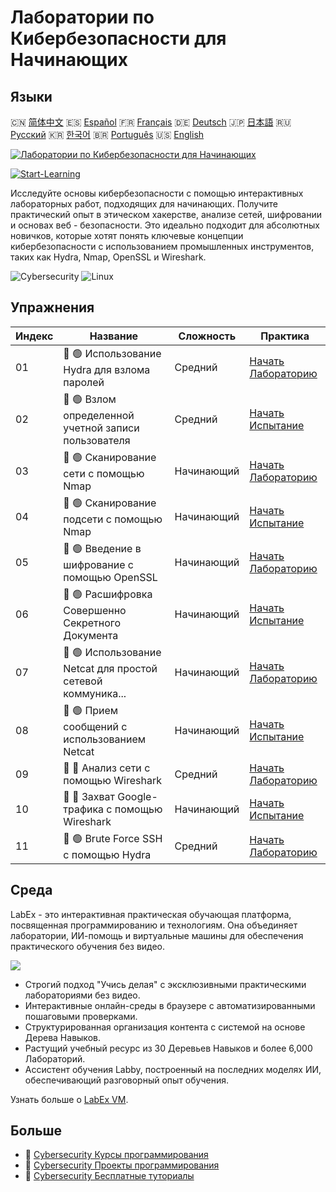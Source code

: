 # Лаборатории по Кибербезопасности для Начинающих

## Языки

🇨🇳 [简体中文](README_zh.md) 🇪🇸 [Español](README_es.md) 🇫🇷 [Français](README_fr.md) 🇩🇪 [Deutsch](README_de.md) 🇯🇵 [日本語](README_ja.md) 🇷🇺 [Русский](README_ru.md) 🇰🇷 [한국어](README_ko.md) 🇧🇷 [Português](README_pt.md) 🇺🇸 [English](README.md) 

[![Лаборатории по Кибербезопасности для Начинающих](https://cover-creator.labex.io/cybersecurity-labs-for-beginners.png?lang=ru)](https://labex.io/ru/courses/cybersecurity-labs-for-beginners)

[![Start-Learning](https://img.shields.io/badge/Start-Learning-whitesmoke?style=for-the-badge)](https://labex.io/ru/courses/cybersecurity-labs-for-beginners)

Исследуйте основы кибербезопасности с помощью интерактивных лабораторных работ, подходящих для начинающих. Получите практический опыт в этическом хакерстве, анализе сетей, шифровании и основах веб - безопасности. Это идеально подходит для абсолютных новичков, которые хотят понять ключевые концепции кибербезопасности с использованием промышленных инструментов, таких как Hydra, Nmap, OpenSSL и Wireshark.

![Cybersecurity](https://img.shields.io/badge/Cybersecurity-whitesmoke?style=for-the-badge&logo=cybersecurity)
![Linux](https://img.shields.io/badge/Linux-whitesmoke?style=for-the-badge&logo=linux)


## Упражнения

|   Индекс | Название                                                    | Сложность   | Практика                                                                                                                             |
|----------|-------------------------------------------------------------|-------------|--------------------------------------------------------------------------------------------------------------------------------------|
|       01 | 📖 🟢 Использование Hydra для взлома паролей                | Средний     | <a target='_blank' href='https://labex.io/ru/tutorials/linux-using-hydra-to-crack-passwords-415960'>Начать Лабораторию</a>           |
|       02 | 🎯 🟢 Взлом определенной учетной записи пользователя        | Средний     | <a target='_blank' href='https://labex.io/ru/tutorials/linux-cracking-a-specific-user-account-415951'>Начать Испытание</a>           |
|       03 | 📖 🟢 Сканирование сети с помощью Nmap                      | Начинающий  | <a target='_blank' href='https://labex.io/ru/tutorials/nmap-network-scanning-with-nmap-415959'>Начать Лабораторию</a>                |
|       04 | 🎯 🟢 Сканирование подсети с помощью Nmap                   | Начинающий  | <a target='_blank' href='https://labex.io/ru/tutorials/nmap-scanning-subnet-with-nmap-415954'>Начать Испытание</a>                   |
|       05 | 📖 🟢 Введение в шифрование с помощью OpenSSL               | Начинающий  | <a target='_blank' href='https://labex.io/ru/tutorials/linux-introduction-to-encryption-with-openssl-415957'>Начать Лабораторию</a>  |
|       06 | 🎯 🟢 Расшифровка Совершенно Секретного Документа           | Начинающий  | <a target='_blank' href='https://labex.io/ru/tutorials/linux-decrypting-top-secret-document-415952'>Начать Испытание</a>             |
|       07 | 📖 🟢 Использование Netcat для простой сетевой коммуника... | Начинающий  | <a target='_blank' href='https://labex.io/ru/labs/linux-using-netcat-for-simple-network-communication-415961'>Начать Лабораторию</a> |
|       08 | 🎯 🟢 Прием сообщений с использованием Netcat               | Начинающий  | <a target='_blank' href='https://labex.io/ru/tutorials/linux-receive-messages-using-netcat-415953'>Начать Испытание</a>              |
|       09 | 📖 🔵 Анализ сети с помощью Wireshark                       | Средний     | <a target='_blank' href='https://labex.io/ru/tutorials/wireshark-network-analysis-with-wireshark-415958'>Начать Лабораторию</a>      |
|       10 | 🎯 🔵 Захват Google-трафика с помощью Wireshark             | Начинающий  | <a target='_blank' href='https://labex.io/ru/tutorials/wireshark-capture-google-traffic-with-wireshark-415948'>Начать Испытание</a>  |
|       11 | 📖 🟢 Brute Force SSH с помощью Hydra                       | Средний     | <a target='_blank' href='https://labex.io/ru/tutorials/hydra-brute-force-ssh-in-hydra-549926'>Начать Лабораторию</a>                 |

## Среда

LabEx - это интерактивная практическая обучающая платформа, посвященная программированию и технологиям. Она объединяет лаборатории, ИИ-помощь и виртуальные машины для обеспечения практического обучения без видео.

![](https://tutorial-screenshot.getvm.io/images/vm-1725247253.png)

- Строгий подход "Учись делая" с эксклюзивными практическими лабораториями без видео.
- Интерактивные онлайн-среды в браузере с автоматизированными пошаговыми проверками.
- Структурированная организация контента с системой на основе Дерева Навыков.
- Растущий учебный ресурс из 30 Деревьев Навыков и более 6,000 Лабораторий.
- Ассистент обучения Labby, построенный на последних моделях ИИ, обеспечивающий разговорный опыт обучения.

Узнать больше о [LabEx VM](https://support.labex.io/using-labex/virtual-machine).

## Больше

- 🔗 [Cybersecurity Курсы программирования](https://github.com/labex-labs/awesome-programming-courses)
- 🔗 [Cybersecurity Проекты программирования](https://github.com/labex-labs/awesome-programming-projects)
- 🔗 [Cybersecurity Бесплатные туториалы](https://github.com/labex-labs/cybersecurity-free-tutorials)

